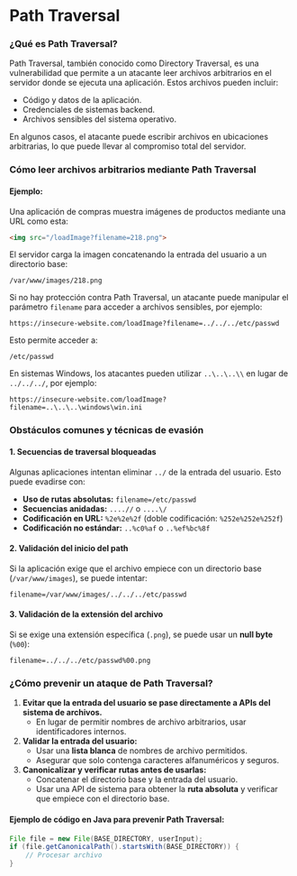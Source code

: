 # Path Traversal

### ¿Qué es Path Traversal?

Path Traversal, también conocido como Directory Traversal, es una vulnerabilidad que permite a un atacante leer archivos arbitrarios en el servidor donde se ejecuta una aplicación. Estos archivos pueden incluir:

* Código y datos de la aplicación.
* Credenciales de sistemas backend.
* Archivos sensibles del sistema operativo.

En algunos casos, el atacante puede escribir archivos en ubicaciones arbitrarias, lo que puede llevar al compromiso total del servidor.

### Cómo leer archivos arbitrarios mediante Path Traversal

#### Ejemplo:

Una aplicación de compras muestra imágenes de productos mediante una URL como esta:

```html
<img src="/loadImage?filename=218.png">
```

El servidor carga la imagen concatenando la entrada del usuario a un directorio base:

```
/var/www/images/218.png
```

Si no hay protección contra Path Traversal, un atacante puede manipular el parámetro `filename` para acceder a archivos sensibles, por ejemplo:

```
https://insecure-website.com/loadImage?filename=../../../etc/passwd
```

Esto permite acceder a:

```
/etc/passwd
```

En sistemas Windows, los atacantes pueden utilizar `..\..\..\\` en lugar de `../../../`, por ejemplo:

```
https://insecure-website.com/loadImage?filename=..\..\..\windows\win.ini
```

### Obstáculos comunes y técnicas de evasión

#### 1. **Secuencias de traversal bloqueadas**

Algunas aplicaciones intentan eliminar `../` de la entrada del usuario. Esto puede evadirse con:

* **Uso de rutas absolutas:** `filename=/etc/passwd`
* **Secuencias anidadas:** `....//` o `....\/`
* **Codificación en URL:** `%2e%2e%2f` (doble codificación: `%252e%252e%252f`)
* **Codificación no estándar:** `..%c0%af` o `..%ef%bc%8f`

#### 2. **Validación del inicio del path**

Si la aplicación exige que el archivo empiece con un directorio base (`/var/www/images`), se puede intentar:

```
filename=/var/www/images/../../../etc/passwd
```

#### 3. **Validación de la extensión del archivo**

Si se exige una extensión específica (`.png`), se puede usar un **null byte** (`%00`):

```
filename=../../../etc/passwd%00.png
```

### ¿Cómo prevenir un ataque de Path Traversal?

1. **Evitar que la entrada del usuario se pase directamente a APIs del sistema de archivos.**
   * En lugar de permitir nombres de archivo arbitrarios, usar identificadores internos.
2. **Validar la entrada del usuario:**
   * Usar una **lista blanca** de nombres de archivo permitidos.
   * Asegurar que solo contenga caracteres alfanuméricos y seguros.
3. **Canonicalizar y verificar rutas antes de usarlas:**
   * Concatenar el directorio base y la entrada del usuario.
   * Usar una API de sistema para obtener la **ruta absoluta** y verificar que empiece con el directorio base.

#### Ejemplo de código en Java para prevenir Path Traversal:

```java
File file = new File(BASE_DIRECTORY, userInput);
if (file.getCanonicalPath().startsWith(BASE_DIRECTORY)) {
    // Procesar archivo
}
```
